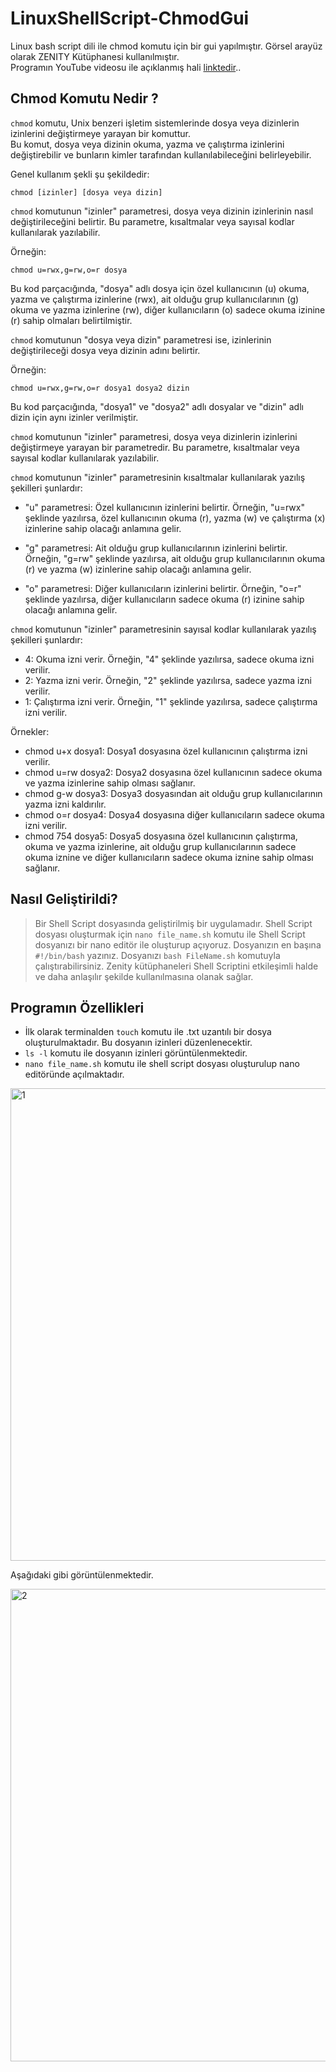 # LinuxShellScript-ChmodGui

Linux bash script dili ile chmod komutu için bir gui yapılmıştır. Görsel arayüz olarak ZENITY Kütüphanesi kullanılmıştır.    
Programın YouTube videosu ile açıklanmış hali [linktedir](https://pages.github.com/)..   

## Chmod Komutu Nedir ?   

`chmod` komutu, Unix benzeri işletim sistemlerinde dosya veya dizinlerin izinlerini değiştirmeye yarayan bir komuttur.   
Bu komut, dosya veya dizinin okuma, yazma ve çalıştırma izinlerini değiştirebilir ve bunların kimler tarafından kullanılabileceğini belirleyebilir.   

Genel kullanım şekli şu şekildedir:    

```
chmod [izinler] [dosya veya dizin]
```


`chmod` komutunun "izinler" parametresi, dosya veya dizinin izinlerinin nasıl değiştirileceğini belirtir. Bu parametre, kısaltmalar veya sayısal kodlar kullanılarak yazılabilir. 


Örneğin:    
```
chmod u=rwx,g=rw,o=r dosya
```


Bu kod parçacığında, "dosya" adlı dosya için özel kullanıcının (u) okuma, yazma ve çalıştırma izinlerine (rwx), ait olduğu grup kullanıcılarının (g) okuma ve yazma izinlerine (rw), diğer kullanıcıların (o) sadece okuma izinine (r) sahip olmaları belirtilmiştir.       


`chmod` komutunun "dosya veya dizin" parametresi ise, izinlerinin değiştirileceği dosya veya dizinin adını belirtir.    


Örneğin:    
```
chmod u=rwx,g=rw,o=r dosya1 dosya2 dizin
```
Bu kod parçacığında, "dosya1" ve "dosya2" adlı dosyalar ve "dizin" adlı dizin için aynı izinler verilmiştir.   


`chmod` komutunun "izinler" parametresi, dosya veya dizinlerin izinlerini değiştirmeye yarayan bir parametredir. Bu parametre, kısaltmalar veya sayısal kodlar kullanılarak yazılabilir.    


`chmod` komutunun "izinler" parametresinin kısaltmalar kullanılarak yazılış şekilleri şunlardır:   

- "u" parametresi: Özel kullanıcının izinlerini belirtir. Örneğin, "u=rwx" şeklinde yazılırsa, özel kullanıcının okuma (r), yazma (w) ve çalıştırma (x) izinlerine sahip olacağı anlamına gelir.  
  
- "g" parametresi: Ait olduğu grup kullanıcılarının izinlerini belirtir. Örneğin, "g=rw" şeklinde yazılırsa, ait olduğu grup kullanıcılarının okuma (r) ve yazma (w) izinlerine sahip olacağı anlamına gelir.    
- "o" parametresi: Diğer kullanıcıların izinlerini belirtir. Örneğin, "o=r" şeklinde yazılırsa, diğer kullanıcıların sadece okuma (r) izinine sahip olacağı anlamına gelir.   



`chmod` komutunun "izinler" parametresinin sayısal kodlar kullanılarak yazılış şekilleri şunlardır:  

- 4: Okuma izni verir. Örneğin, "4" şeklinde yazılırsa, sadece okuma izni verilir.   
- 2: Yazma izni verir. Örneğin, "2" şeklinde yazılırsa, sadece yazma izni verilir.   
- 1: Çalıştırma izni verir. Örneğin, "1" şeklinde yazılırsa, sadece çalıştırma izni verilir.  



Örnekler:   

- chmod u+x dosya1: Dosya1 dosyasına özel kullanıcının çalıştırma izni verilir.
- chmod u=rw dosya2: Dosya2 dosyasına özel kullanıcının sadece okuma ve yazma izinlerine sahip olması sağlanır.  
- chmod g-w dosya3: Dosya3 dosyasından ait olduğu grup kullanıcılarının yazma izni kaldırılır.
- chmod o=r dosya4: Dosya4 dosyasına diğer kullanıcıların sadece okuma izni verilir.
- chmod 754 dosya5: Dosya5 dosyasına özel kullanıcının çalıştırma, okuma ve yazma izinlerine, ait olduğu grup kullanıcılarının sadece okuma iznine ve diğer kullanıcıların sadece okuma iznine sahip olması sağlanır.    

## Nasıl Geliştirildi?

> Bir Shell Script dosyasında geliştirilmiş bir uygulamadır. Shell Script dosyası oluşturmak için `nano file_name.sh` komutu ile Shell Script dosyanızı bir nano   editör ile oluşturup açıyoruz. Dosyanızın en başına `#!/bin/bash` yazınız. Dosyanızı `bash FileName.sh` komutuyla çalıştırabilirsiniz. Zenity kütüphaneleri Shell Scriptini etkileşimli halde ve daha anlaşılır şekilde kullanılmasına olanak sağlar. 

## Programın Özellikleri 

- İlk olarak terminalden `touch` komutu ile .txt uzantılı bir dosya oluşturulmaktadır. Bu dosyanın izinleri düzenlenecektir.   
- `ls -l` komutu ile  dosyanın izinleri görüntülenmektedir.   
- `nano file_name.sh` komutu ile shell script dosyası oluşturulup nano editöründe açılmaktadır.   

<img width="756" alt="1" src="https://user-images.githubusercontent.com/75726319/210249089-747a45ae-c457-49bd-88c1-0b1d59c75555.PNG">

Aşağıdaki gibi görüntülenmektedir.   

<img width="756" alt="2" src="https://user-images.githubusercontent.com/75726319/210251889-6e6408e2-c753-495d-a02f-7579d107454f.PNG">










